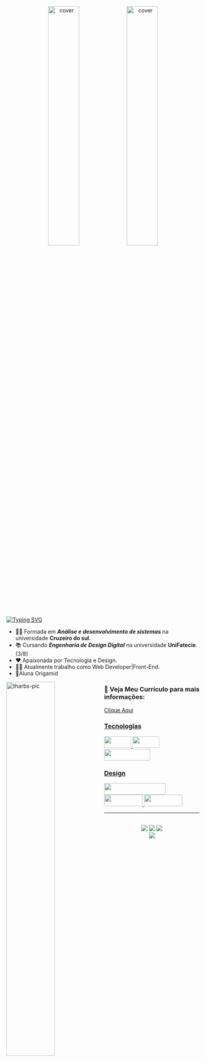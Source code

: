 <div align="center">
<img width="40%" height = "40%" src="https://thumbs.gfycat.com/HastyAntiqueBetafish-max-1mb.gif" alt="cover" />
 <img width="40%" height = "40%" src="https://cdn.dribbble.com/users/320114/screenshots/2575134/code_dribbble.gif" alt="cover" />
</div>
&nbsp;

[![Typing SVG](https://readme-typing-svg.herokuapp.com?font=Fira+Code&pause=1000&color=F7C509&width=475&lines=%F0%9F%91%8B+Bem-Vindo(a)+!+%E2%9A%A1+Eu+Sou+a+Thabata)](https://git.io/typing-svg)
- 👩‍🎨 Formada em <i><strong>Análise e desenvolvimento de sistemas</strong></i>  na universidade <strong>Cruzeiro do sul</strong>.
- 📚 Cursando <i><strong>Engenharia de Design Digital</i></strong>  na universidade <strong>UniFatecie</strong>. (3/8)
- ❤ Apaixonada por Tecnologia e Design.
- 👩‍💻 Atualmente trabalho como Web Developer|Front-End.
- 🐯Aluna Origamid

 <img align="left" alt="tharbs-pic" height="50%"  width="50%" src="https://64.media.tumblr.com/72bf20e84df6f2917ca80e257f58eb8f/cb2462d2cf1fce88-3b/s2048x3072/74441b04ce75b2f42749ef9046ff0795648f1455.pnj">

 ### 📄 Veja Meu Currículo para mais informações:
 <a href="https://thabataamanda.github.io/meu_cv/"> Clique Aqui

<div style="display: inline_block" >
<h3 align="left">Tecnologias</h3>
 <img src="https://img.shields.io/badge/HTML5-E34F26?style=for-the-badge&logo=html5&logoColor=white" height="30" width="70"/>
 <img src="https://img.shields.io/badge/CSS3-1572B6?style=for-the-badge&logo=css3&logoColor=white" height="30" width="70"/>
 <img src="https://img.shields.io/badge/JavaScript-323330?style=for-the-badge&logo=javascript&logoColor=F7DF1E" height="30" width="120"/>
<!-- 
<h3 align="left">Framework</h3>
<img src="https://img.shields.io/badge/Laravel-FF2D20?style=for-the-badge&logo=laravel&logoColor=white" height="30" width="60"/>
 -->

<h3 align="left">Design</h3>
 <img src="https://img.shields.io/badge/Adobe%20Photoshop-31A8FF?style=for-the-badge&logo=Adobe%20Photoshop&logoColor=black" height="30" width="160"/>
 <img src="https://img.shields.io/badge/Canva-%2300C4CC.svg?&style=for-the-badge&logo=Canva&logoColor=white" height="30" width="100"/>
 <img src="https://img.shields.io/badge/Figma-F24E1E?style=for-the-badge&logo=figma&logoColor=white" height="30" width="100"/>
<hr>
</div>
 
<br>
 
<div align="center"> 
  <a href= "mailto:thabataamanda@hotmail.com"><img margin src="https://img.shields.io/badge/Microsoft_Outlook-0078D4?style=for-the-badge&logo=microsoft-outlook&logoColor=white" target="_blank"></a>
  <a href="https://www.linkedin.com/in/thabataamandagomide/" target="_blank"><img src="https://img.shields.io/badge/-LinkedIn-%230077B5?style=for-the-badge&logo=linkedin&logoColor=white" target="_blank"></a> 
 <a href="https://www.behance.net/ThabataAmandaGomide" target="_blank"><img src="https://img.shields.io/badge/-Behance-blue?style=for-the-badge&logo=behance&logoColor=white"></a> 
 </div>

  
  
<div align="center"> 
 <img align="center" src="https://visitor-badge.laobi.icu/badge?page_id=ThabataAmanda.ThabataAmanda">
</div>

